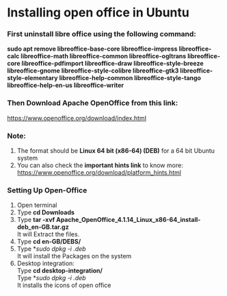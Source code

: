 
# Installing open office in Ubuntu 

### First uninstall libre office using the following command: 
**sudo apt remove libreoffice-base-core libreoffice-impress libreoffice-calc libreoffice-math libreoffice-common libreoffice-ogltrans libreoffice-core libreoffice-pdfimport libreoffice-draw libreoffice-style-breeze libreoffice-gnome libreoffice-style-colibre libreoffice-gtk3 libreoffice-style-elementary libreoffice-help-common libreoffice-style-tango libreoffice-help-en-us libreoffice-writer**

### Then Download Apache OpenOffice from this link:
https://www.openoffice.org/download/index.html  

### Note: 
1. The format should be **Linux 64 bit (x86-64) (DEB)** for a 64 bit Ubuntu system  
2. You can also check the **important hints link** to know more:   https://www.openoffice.org/download/platform_hints.html  

### Setting Up Open-Office
1. Open terminal  
2. Type **cd Downloads**  
3. Type **tar -xvf Apache_OpenOffice_4.1.14_Linux_x86-64_install-deb_en-GB.tar.gz**  
   It will Extract the files.  
4. Type **cd en-GB/DEBS/**  
5. Type **sudo dpkg -i *.deb**  
   It will install the Packages on the system  
6. Desktop integration:  
    Type **cd desktop-integration/**  
    Type **sudo dpkg -i *.deb**  
    It installs the icons of open office
